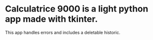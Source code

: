 # Calculatrice 9000 is a light python app made with tkinter.
This app handles errors and includes a deletable historic.